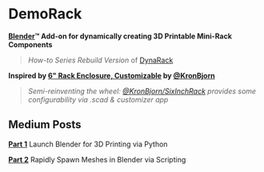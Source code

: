 # DemoRack #
**[Blender](https://www.blender.org)&trade; Add-on for dynamically creating 3D Printable Mini-Rack Components** 

> *How-to Series Rebuild Version* of [DynaRack](https://github.com/ocommaj/dynarack)

**Inspired by [6" Rack Enclosure, Customizable](https://www.thingiverse.com/thing:1936196) by [@KronBjorn](https://www.github.com/kronbjorn)**
> *Semi-reinventing the wheel: [@KronBjorn/SixInchRack](https://github.com/KronBjorn/SixInchRack) provides some configurability via .scad & customizer app*

## Medium Posts ##
**[Part 1](https://levelup.gitconnected.com/configure-blender-for-3d-printing-via-python-ecf729e4099b)** Launch Blender for 3D Printing via Python

**[Part 2](https://levelup.gitconnected.com/rapidly-spawn-printable-meshes-via-blender-python-9ff5c3af6379)** Rapidly Spawn Meshes in Blender via Scripting
